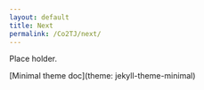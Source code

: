 ```yaml
---
layout: default
title: Next
permalink: /Co2TJ/next/
---
```

Place holder.


[Minimal theme doc](theme: jekyll-theme-minimal)